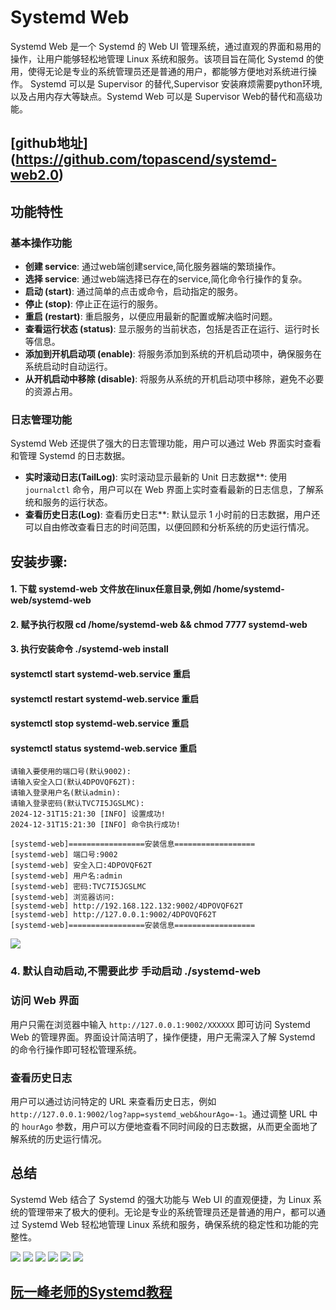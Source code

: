 # Systemd Web

Systemd Web 是一个 Systemd 的 Web UI 管理系统，通过直观的界面和易用的操作，让用户能够轻松地管理 Linux 系统和服务。该项目旨在简化 Systemd 的使用，使得无论是专业的系统管理员还是普通的用户，都能够方便地对系统进行操作。
Systemd 可以是 Supervisor 的替代,Supervisor 安装麻烦需要python环境,以及占用内存大等缺点。Systemd Web 可以是 Supervisor Web的替代和高级功能。
## [github地址] (https://github.com/topascend/systemd-web2.0)

## 功能特性

### 基本操作功能

- **创建 service**: 通过web端创建service,简化服务器端的繁琐操作。
- **选择 service**: 通过web端选择已存在的service,简化命令行操作的复杂。
- **启动 (start)**: 通过简单的点击或命令，启动指定的服务。
- **停止 (stop)**: 停止正在运行的服务。
- **重启 (restart)**: 重启服务，以便应用最新的配置或解决临时问题。
- **查看运行状态 (status)**: 显示服务的当前状态，包括是否正在运行、运行时长等信息。
- **添加到开机启动项 (enable)**: 将服务添加到系统的开机启动项中，确保服务在系统启动时自动运行。
- **从开机启动中移除 (disable)**: 将服务从系统的开机启动项中移除，避免不必要的资源占用。

### 日志管理功能

Systemd Web 还提供了强大的日志管理功能，用户可以通过 Web 界面实时查看和管理 Systemd 的日志数据。

- **实时滚动日志(TailLog)**: 实时滚动显示最新的 Unit 日志数据**: 使用 `journalctl` 命令，用户可以在 Web 界面上实时查看最新的日志信息，了解系统和服务的运行状态。
- **查看历史日志(Log)**: 查看历史日志**: 默认显示 1 小时前的日志数据，用户还可以自由修改查看日志的时间范围，以便回顾和分析系统的历史运行情况。



## 安装步骤:
#### 1. 下载 systemd-web 文件放在linux任意目录,例如 /home/systemd-web/systemd-web
#### 2. 赋予执行权限 cd /home/systemd-web && chmod 7777 systemd-web
#### 3. 执行安装命令  ./systemd-web install
#### systemctl start systemd-web.service 重启
#### systemctl restart systemd-web.service 重启
#### systemctl stop systemd-web.service 重启
#### systemctl status systemd-web.service 重启
```
请输入要使用的端口号(默认9002):
请输入安全入口(默认4DPOVQF62T):
请输入登录用户名(默认admin):
请输入登录密码(默认TVC7I5JGSLMC):
2024-12-31T15:21:30 [INFO] 设置成功!
2024-12-31T15:21:30 [INFO] 命令执行成功!

[systemd-web]=================安装信息==================
[systemd-web] 端口号:9002
[systemd-web] 安全入口:4DPOVQF62T
[systemd-web] 用户名:admin
[systemd-web] 密码:TVC7I5JGSLMC
[systemd-web] 浏览器访问:
[systemd-web] http://192.168.122.132:9002/4DPOVQF62T
[systemd-web] http://127.0.0.1:9002/4DPOVQF62T
[systemd-web]=================安装信息==================
```
<img src="https://raw.githubusercontent.com/topascend/systemd-web2.0/main/a4.jpg" />

### 4. 默认自动启动,不需要此步 手动启动 ./systemd-web

### 访问 Web 界面

用户只需在浏览器中输入 `http://127.0.0.1:9002/XXXXXX` 即可访问 Systemd Web 的管理界面。界面设计简洁明了，操作便捷，用户无需深入了解 Systemd 的命令行操作即可轻松管理系统。

### 查看历史日志

用户可以通过访问特定的 URL 来查看历史日志，例如 `http://127.0.0.1:9002/log?app=systemd_web&hourAgo=-1`。通过调整 URL 中的 `hourAgo` 参数，用户可以方便地查看不同时间段的日志数据，从而更全面地了解系统的历史运行情况。

## 总结

Systemd Web 结合了 Systemd 的强大功能与 Web UI 的直观便捷，为 Linux 系统的管理带来了极大的便利。无论是专业的系统管理员还是普通的用户，都可以通过 Systemd Web 轻松地管理 Linux 系统和服务，确保系统的稳定性和功能的完整性。

<img src="https://raw.githubusercontent.com/topascend/systemd-web2.0/main/a1.jpg" />
<img src="https://raw.githubusercontent.com/topascend/systemd-web2.0/main/a2.jpg" />
<img src="https://raw.githubusercontent.com/topascend/systemd-web2.0/main/a3.jpg" />
<img src="https://raw.githubusercontent.com/topascend/systemd-web2.0/main/1.png" />
<img src="https://raw.githubusercontent.com/topascend/systemd-web2.0/main/2.png" />
<img src="https://raw.githubusercontent.com/topascend/systemd-web2.0/main/3.png" />


##  [阮一峰老师的Systemd教程](http://www.ruanyifeng.com/blog/2016/03/systemd-tutorial-commands.html)

  
